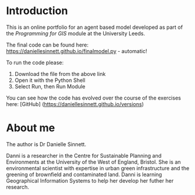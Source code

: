 # Introduction

This is an online portfolio for an agent based model developed as part of the *Programming for GIS* module at the University Leeds.

The final code can be found here: https://daniellesinnett.github.io/finalmodel.py - automatic!

To run the code please:

1. Download the file from the above link
2. Open it with the Python Shell
3. Select Run, then Run Module

You can see how the code has evolved over the course of the exercises here: [GitHub] (https://daniellesinnett.github.io/versions)

# About me

The author is Dr Danielle Sinnett.

Danni is a researcher in the Centre for Sustainable Planning and Environments at the University of the West of England, Bristol. She is an environmental scientist with expertise in urban green infrastructure and the greening of brownfield and contaminated land. Danni is learning Geographical Information Systems to help her develop her futher her research.
